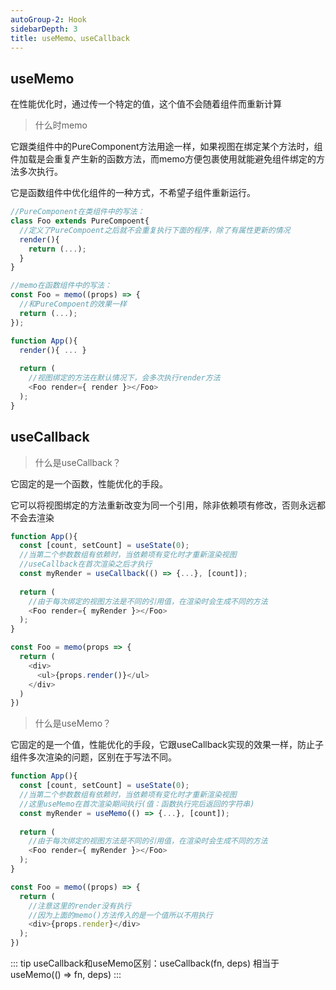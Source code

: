 ```yaml
---
autoGroup-2: Hook
sidebarDepth: 3
title: useMemo、useCallback
---
```


## useMemo
在性能优化时，通过传一个特定的值，这个值不会随着组件而重新计算

> 什么时memo

它跟类组件中的PureComponent方法用途一样，如果视图在绑定某个方法时，组件加载是会重复产生新的函数方法，而memo方便包裹使用就能避免组件绑定的方法多次执行。

它是函数组件中优化组件的一种方式，不希望子组件重新运行。

```javascript
//PureComponent在类组件中的写法：
class Foo extends PureCompoent{
  //定义了PureCompoent之后就不会重复执行下面的程序，除了有属性更新的情况
  render(){
    return (...);
  }
}

//memo在函数组件中的写法：
const Foo = memo((props) => {
  //和PureCompoent的效果一样
  return (...);
});

function App(){
  render(){ ... }
  
  return (
    //视图绑定的方法在默认情况下，会多次执行render方法
    <Foo render={ render }></Foo>
  );
}
```

## useCallback

> 什么是useCallback？

它固定的是一个函数，性能优化的手段。

它可以将视图绑定的方法重新改变为同一个引用，除非依赖项有修改，否则永远都不会去渲染

```javascript
function App(){
  const [count, setCount] = useState(0);
  //当第二个参数数组有依赖时，当依赖项有变化时才重新渲染视图
  //useCallback在首次渲染之后才执行
  const myRender = useCallback(() => {...}, [count]);
  
  return (
    //由于每次绑定的视图方法是不同的引用值，在渲染时会生成不同的方法
    <Foo render={ myRender }></Foo>
  );
}

const Foo = memo(props => {
  return (
    <div>
      <ul>{props.render()}</ul>
    </div>
  )
})
```

> 什么是useMemo？

它固定的是一个值，性能优化的手段，它跟useCallback实现的效果一样，防止子组件多次渲染的问题，区别在于写法不同。

```javascript
function App(){
  const [count, setCount] = useState(0);
  //当第二个参数数组有依赖时，当依赖项有变化时才重新渲染视图
  //这里useMemo在首次渲染期间执行(值：函数执行完后返回的字符串)
  const myRender = useMemo(() => {...}, [count]);
  
  return (
    //由于每次绑定的视图方法是不同的引用值，在渲染时会生成不同的方法
    <Foo render={ myRender }></Foo>
  );
}

const Foo = memo((props) => {
  return (
    //注意这里的render没有执行
    //因为上面的memo()方法传入的是一个值所以不用执行
    <div>{props.render}</div>
  );
})
```

::: tip
useCallback和useMemo区别：useCallback(fn, deps) 相当于 useMemo(() => fn, deps)
:::